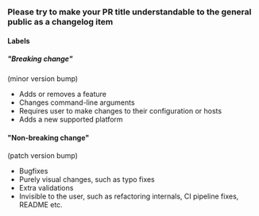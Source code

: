 ### Please try to make your PR title understandable to the general public as a changelog item

#### Labels

##### "Breaking change"

(minor version bump)

- Adds or removes a feature 
- Changes command-line arguments
- Requires user to make changes to their configuration or hosts
- Adds a new supported platform

#### "Non-breaking change"

(patch version bump)

- Bugfixes
- Purely visual changes, such as typo fixes
- Extra validations
- Invisible to the user, such as refactoring internals, CI pipeline fixes, README etc.
